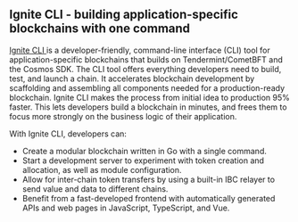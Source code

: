 Ignite CLI - building application-specific blockchains with one command
------------------------------------------------------------------------

[Ignite CLI ](https://ignite.com/cli)is a developer-friendly, command-line interface (CLI) tool for application-specific blockchains that builds on Tendermint/CometBFT and the Cosmos SDK. The CLI tool offers everything developers need to build, test, and launch a chain. It accelerates blockchain development by scaffolding and assembling all components needed for a production-ready blockchain. Ignite CLI makes the process from initial idea to production 95% faster. This lets developers build a blockchain in minutes, and frees them to focus more strongly on the business logic of their application.

With Ignite CLI, developers can:

-   Create a modular blockchain written in Go with a single command.
-   Start a development server to experiment with token creation and allocation, as well as module configuration.
-   Allow for inter-chain token transfers by using a built-in IBC relayer to send value and data to different chains.
-   Benefit from a fast-developed frontend with automatically generated APIs and web pages in JavaScript, TypeScript, and Vue.